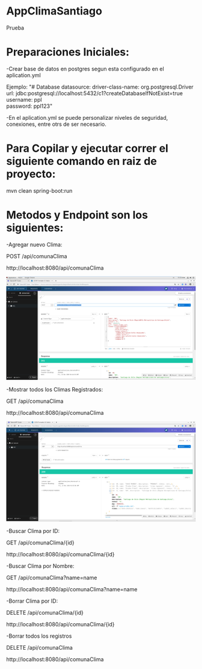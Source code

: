# AppClimaSantiago
Prueba

# Preparaciones Iniciales:

-Crear base de datos en postgres segun esta configurado en el aplication.yml 

Ejemplo:
"# Database
  datasource:
    driver-class-name: org.postgresql.Driver
    url: jdbc:postgresql://localhost:5432/c1?createDatabaseIfNotExist=true
    username: ppl	
    password: ppl123"
    
    
-En el aplication.yml se puede personalizar niveles de seguridad, conexiones, entre otrs de ser necesario.

# Para Copilar y ejecutar correr el siguiente comando en raiz de proyecto:

mvn clean spring-boot:run

# Metodos y Endpoint son los siguientes:

-Agregar nuevo Clima:

POST /api/comunaClima

http://localhost:8080/api/comunaClima

<img src="https://github.com/imundo/AppClimaSantiago/blob/master/img/addClima.PNG">


-Mostrar todos los Climas Registrados:

GET /api/comunaClima

http://localhost:8080/api/comunaClima

<img src="https://github.com/imundo/AppClimaSantiago/blob/master/img/viewClima.PNG">



-Buscar Clima por ID: 

GET /api/comunaClima/{id}

http://localhost:8080/api/comunaClima/{id}



-Buscar Clima por Nombre: 

GET /api/comunaClima?name=name

http://localhost:8080/api/comunaClima?name=name



-Borrar Clima por ID: 

DELETE /api/comunaClima/{id}

http://localhost:8080/api/comunaClima/{id}



-Borrar todos los registros

DELETE /api/comunaClima

http://localhost:8080/api/comunaClima







